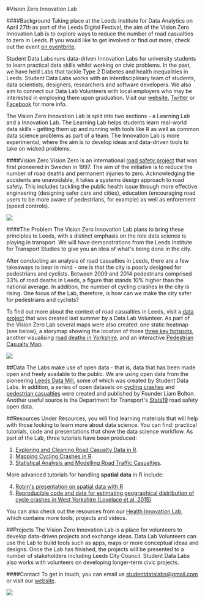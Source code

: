 #Vision Zero Innovation Lab

####Background
Taking place at the Leeds Institute for Data Analytics on April 27th as part of the Leeds Digital Festival, the aim of the Vision Zero Innovation Lab is to explore ways to reduce the number of road casualties to zero in Leeds. If you would like to get involved or find out more, check out the event [on eventbrite](https://www.eventbrite.co.uk/e/vision-zero-innovation-lab-leeds-digital-festival-tickets-21587524868).

Student Data Labs runs data-driven Innovation Labs for university students to learn practical data skills whilst working on civic problems. In the past, we have held Labs that tackle Type 2 Diabetes and health inequalities in Leeds. Student Data Labs works with an interdisciplinary team of students, data scientists, designers, researchers and software developers. We also aim to connect our Data Lab Volunteers with local employers who may be interested in employing them upon graduation. Visit our [website](http://studentdatalabs.com/), [Twitter](https://twitter.com/StudentDataLabs) or [Facebook](https://www.facebook.com/StudentDataLabs) for more info.

The Vision Zero Innovation Lab is split into two sections - a Learning Lab and a Innovation Lab. The Learning Lab helps students learn real-world data skills - getting them up and running with tools like R as well as common data science problems as part of a team. The Innovation Lab is more experimental, where the aim is to develop ideas and data-driven tools to take on wicked problems.

####Vision Zero
Vision Zero is an international [road safety project](http://www.visionzeroinitiative.com/) that was first pioneered in Sweden in 1997. The aim of the initiative is to reduce the number of road deaths and permanent injuries to zero. Acknowledging the accidents are unavoidable, it takes a systems design approach to road safety. This includes tackling the public health issue through more effective engineering (designing safer cars and cities), education (encouraging road users to be more aware of pedestrians, for example) as well as enforement (speed controls).

![](https://studentdatalabs.files.wordpress.com/2016/04/screen-shot-2016-04-22-at-18-51-37.png)


####The Problem
The Vision Zero Innovation Lab plans to bring these principles to Leeds, with a distinct emphasis on the role data science is playing in transport. We will have demonstrations from the Leeds Institute for Transport Studies to give you an idea of what's being done in the city.

After conducting an analysis of road casualties in Leeds, there are a few takeaways to bear in mind - one is that the city is poorly designed for pedestrians and cyclists. Between 2009 and 2014 pedestrians comprised 33% of road deaths in Leeds, a figure that stands 10% higher than the national average. In addition, the number of cycling crashes in the city is rising. One focus of the Lab, therefore, is how can we make the city safer for pedestrians and cyclists?

To find out more about the context of road casualties in Leeds, visit a [data project](https://public.tableau.com/views/Story-RoadTrafficCasualtiesLeeds2009-2014/Story1?:embed=y&:display_count=yes&:showTabs=y) that was created last summer by a Data Lab Volunteer. As part of the Vision Zero Lab several maps were also created: one static heatmap (see below), a storymap showing the location of those [three key hotspots](http://arcg.is/1p4Pmbr), another visualising [road deaths in Yorkshire](https://liamboltonuk.cartodb.com/viz/8a8aa6f6-8ffe-11e5-8a5c-0ef24382571b/embed_map), and an interactive [Pedestrian Casualty Map](https://liamboltonuk.cartodb.com/viz/b4f5a6dc-2408-11e5-aa7a-0e8dde98a187/embed_map).

![](https://studentdatalabs.files.wordpress.com/2016/04/screen-shot-2016-04-16-at-21-54-23-e1461612829626.png)

##Data
The Labs make use of open data - that is, data that has been made open and freely available to the public. We are using open data from the pioneering [Leeds Data Mill](http://leedsdatamill.org/), some of which was created by Student Data Labs. In addition, a series of open datasets on [cycling crashes](http://leedsdatamill.org/dataset/cycling-accidents-in-leeds) and [pedestrian casualties](http://leedsdatamill.org/dataset/pedestrian-casualties-in-leeds) were created and published by Founder Liam Bolton. Another useful source is the Department for Transport's [Stats19](https://data.gov.uk/dataset/road-accidents-safety-data) road safety open data.

##Resources
Under Resources, you will find learning materials that will help with those looking to learn more about data science. You can find: practical tutorials, code and presentations that show the data science workflow. As part of the Lab, three tutorials have been produced:
1. [Exploring and Cleaning Road Casualty Data in R](https://rpubs.com/StudentDataLabs/Data-Exploration-Cleaning).
2. [Mapping Cycling Crashes in R](https://rpubs.com/StudentDataLabs/Mapping-Cycling-Crashes).
3. [Statistical Analysis and Modelling Road Traffic Casualties](http://rpubs.com/StudentDataLabs/Statistical-Analysis-Modelling).

More advanced tutorials for handling **spatial data** in R include:

4. [Robin's presentation on spatial data with R](http://rpubs.com/RobinLovelace/147021)
5. [Reproducible code and data for estimating geographical distribution of cycle crashes in West Yorkshire (Lovelace et al. 2015)](https://github.com/Robinlovelace/bikeR)


You can also check out the resources from our [Health Innovation Lab](https://www.dropbox.com/sh/lpn47z908p8lbub/AAC0f3EaGEzeK_NvjU24NEjUa?dl=0), which contains more tools, projects and videos.

##Projects
The Vision Zero Innovation Lab is a place for volunteers to develop data-driven projects and exchange ideas. Data Lab Volunteers can use the Lab to build tools such as apps, maps or more conceptual ideas and designs. Once the Lab has finished, the projects will be presented to a number of stakeholders including Leeds City Council. Student Data Labs also works with volunteers on developing longer-term civic projects.

####Contact
To get in touch, you can email us <u>studentdatalabs@gmail.com</u> or visit our [website](studentdatalabs.com).

![](https://studentdatalabs.files.wordpress.com/2016/01/newlogo4-e1460235034568.png)
